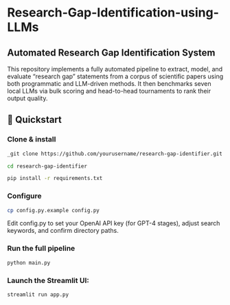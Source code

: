 # Research-Gap-Identification-using-LLMs
## Automated Research Gap Identification System

This repository implements a fully automated pipeline to extract, model, and evaluate “research gap” statements from a corpus of scientific papers using both programmatic and LLM-driven methods. It then benchmarks seven local LLMs via bulk scoring and head-to-head tournaments to rank their output quality.

## 🚀 Quickstart
### Clone & install
```bash
_git clone https://github.com/yourusername/research-gap-identifier.git

cd research-gap-identifier

pip install -r requirements.txt
```

### Configure
```bash
cp config.py.example config.py
```
Edit config.py to set your OpenAI API key (for GPT-4 stages), adjust search keywords, and confirm directory paths.

### Run the full pipeline
```bash
python main.py
```
### Launch the Streamlit UI:
```bash
streamlit run app.py
```
